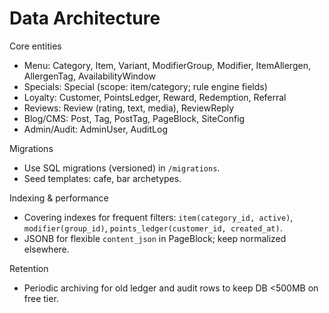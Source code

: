 # Data Architecture

Core entities
- Menu: Category, Item, Variant, ModifierGroup, Modifier, ItemAllergen, AllergenTag, AvailabilityWindow
- Specials: Special (scope: item/category; rule engine fields)
- Loyalty: Customer, PointsLedger, Reward, Redemption, Referral
- Reviews: Review (rating, text, media), ReviewReply
- Blog/CMS: Post, Tag, PostTag, PageBlock, SiteConfig
- Admin/Audit: AdminUser, AuditLog

Migrations
- Use SQL migrations (versioned) in `/migrations`.
- Seed templates: cafe, bar archetypes.

Indexing & performance
- Covering indexes for frequent filters: `item(category_id, active)`, `modifier(group_id)`, `points_ledger(customer_id, created_at)`.
- JSONB for flexible `content_json` in PageBlock; keep normalized elsewhere.

Retention
- Periodic archiving for old ledger and audit rows to keep DB <500MB on free tier.
